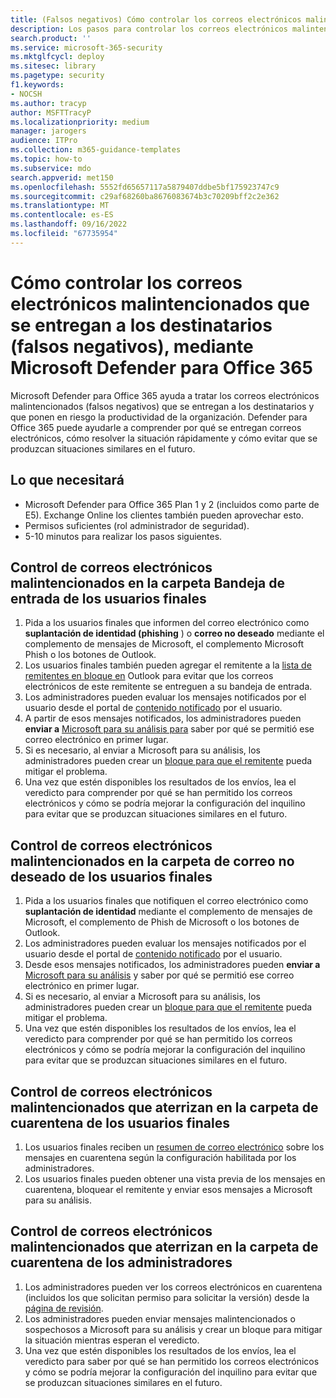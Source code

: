 ```yaml
---
title: (Falsos negativos) Cómo controlar los correos electrónicos malintencionados que se entregan a los destinatarios mediante Microsoft Defender para Office 365
description: Los pasos para controlar los correos electrónicos malintencionados que llegan a los usuarios finales y las bandejas de entrada (como falsos negativos) con Microsoft Defender para Office 365 con el fin de evitar la pérdida de negocio.
search.product: ''
ms.service: microsoft-365-security
ms.mktglfcycl: deploy
ms.sitesec: library
ms.pagetype: security
f1.keywords:
- NOCSH
ms.author: tracyp
author: MSFTTracyP
ms.localizationpriority: medium
manager: jarogers
audience: ITPro
ms.collection: m365-guidance-templates
ms.topic: how-to
ms.subservice: mdo
search.appverid: met150
ms.openlocfilehash: 5552fd65657117a5879407ddbe5bf175923747c9
ms.sourcegitcommit: c29af68260ba8676083674b3c70209bff2c2e362
ms.translationtype: MT
ms.contentlocale: es-ES
ms.lasthandoff: 09/16/2022
ms.locfileid: "67735954"
---
```

# <a name="how-to-handle-malicious-emails-that-are-delivered-to-recipients-false-negatives-using-microsoft-defender-for-office-365"></a>Cómo controlar los correos electrónicos malintencionados que se entregan a los destinatarios (falsos negativos), mediante Microsoft Defender para Office 365

Microsoft Defender para Office 365 ayuda a tratar los correos electrónicos malintencionados (falsos negativos) que se entregan a los destinatarios y que ponen en riesgo la productividad de la organización.
Defender para Office 365 puede ayudarle a comprender por qué se entregan correos electrónicos, cómo resolver la situación rápidamente y cómo evitar que se produzcan situaciones similares en el futuro.

## <a name="what-youll-need"></a>Lo que necesitará

- Microsoft Defender para Office 365 Plan 1 y 2 (incluidos como parte de E5). Exchange Online los clientes también pueden aprovechar esto.
- Permisos suficientes (rol administrador de seguridad).
- 5-10 minutos para realizar los pasos siguientes.

## <a name="handling-malicious-emails-in-the-inbox-folder-of-end-users"></a>Control de correos electrónicos malintencionados en la carpeta Bandeja de entrada de los usuarios finales

1. Pida a los usuarios finales que informen del correo electrónico como **suplantación de identidad (phishing** ) o **correo no deseado** mediante el complemento de mensajes de Microsoft, el complemento Microsoft Phish o los botones de Outlook.
2. Los usuarios finales también pueden agregar el remitente a la [lista de remitentes en bloque en](https://support.microsoft.com/en-us/office/block-a-mail-sender-b29fd867-cac9-40d8-aed1-659e06a706e4#:~:text=1%20On%20the%20Home%20tab%2C%20in%20the%20Delete,4%20Click%20OK%20in%20both%20open%20dialog%20boxes..) Outlook para evitar que los correos electrónicos de este remitente se entreguen a su bandeja de entrada.
3. Los administradores pueden evaluar los mensajes notificados por el usuario desde el portal de [contenido notificado](/microsoft-365/security/office-365-security/admin-submission?view=o365-worldwide#view-user-submissions-to-microsoft&preserve-view=true) por el usuario.
4. A partir de esos mensajes notificados, los administradores pueden **enviar a** [Microsoft para su análisis para](/microsoft-365/security/office-365-security/admin-submission?view=o365-worldwide#notify-users-from-within-the-portal&preserve-view=true) saber por qué se permitió ese correo electrónico en primer lugar.
5. Si es necesario, al enviar a Microsoft para su análisis, los administradores pueden crear un [bloque para que el remitente](/microsoft-365/security/office-365-security/manage-tenant-blocks?view=o365-worldwide&preserve-view=true) pueda mitigar el problema.
6. Una vez que estén disponibles los resultados de los envíos, lea el veredicto para comprender por qué se han permitido los correos electrónicos y cómo se podría mejorar la configuración del inquilino para evitar que se produzcan situaciones similares en el futuro.

## <a name="handling-malicious-emails-in-junk-folder-of-end-users"></a>Control de correos electrónicos malintencionados en la carpeta de correo no deseado de los usuarios finales

1. Pida a los usuarios finales que notifiquen el correo electrónico como **suplantación de identidad** mediante el complemento de mensajes de Microsoft, el complemento de Phish de Microsoft o los botones de Outlook.
2. Los administradores pueden evaluar los mensajes notificados por el usuario desde el portal de [contenido notificado](/microsoft-365/security/office-365-security/admin-submission?view=o365-worldwide#view-user-submissions-to-microsoft&preserve-view=true) por el usuario.
3. Desde esos mensajes notificados, los administradores pueden **enviar a** [Microsoft para su análisis](/microsoft-365/security/office-365-security/admin-submission?view=o365-worldwide#notify-users-from-within-the-portal&preserve-view=true) y saber por qué se permitió ese correo electrónico en primer lugar.
4. Si es necesario, al enviar a Microsoft para su análisis, los administradores pueden crear un [bloque para que el remitente](/microsoft-365/security/office-365-security/manage-tenant-blocks?view=o365-worldwide&preserve-view=true) pueda mitigar el problema.
5. Una vez que estén disponibles los resultados de los envíos, lea el veredicto para comprender por qué se han permitido los correos electrónicos y cómo se podría mejorar la configuración del inquilino para evitar que se produzcan situaciones similares en el futuro.

## <a name="handling-malicious-emails-landing-in-the-quarantine-folder-of-end-users"></a>Control de correos electrónicos malintencionados que aterrizan en la carpeta de cuarentena de los usuarios finales

1. Los usuarios finales reciben un [resumen de correo electrónico](/microsoft-365/security/office-365-security/use-spam-notifications-to-release-and-report-quarantined-messages?view=o365-worldwide&preserve-view=true) sobre los mensajes en cuarentena según la configuración habilitada por los administradores.
2. Los usuarios finales pueden obtener una vista previa de los mensajes en cuarentena, bloquear el remitente y enviar esos mensajes a Microsoft para su análisis.

## <a name="handling-malicious-emails-landing-in-the-quarantine-folder-of-admins"></a>Control de correos electrónicos malintencionados que aterrizan en la carpeta de cuarentena de los administradores

1. Los administradores pueden ver los correos electrónicos en cuarentena (incluidos los que solicitan permiso para solicitar la versión) desde la [página de revisión](/microsoft-365/security/office-365-security/manage-quarantined-messages-and-files?view=o365-worldwide&preserve-view=true).
2. Los administradores pueden enviar mensajes malintencionados o sospechosos a Microsoft para su análisis y crear un bloque para mitigar la situación mientras esperan el veredicto.
3. Una vez que estén disponibles los resultados de los envíos, lea el veredicto para saber por qué se han permitido los correos electrónicos y cómo se podría mejorar la configuración del inquilino para evitar que se produzcan situaciones similares en el futuro.
